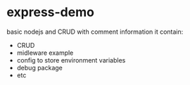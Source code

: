 # express-demo
basic nodejs and CRUD with comment information
it contain:
- CRUD
- midleware example
- config to store environment variables
- debug package
- etc
